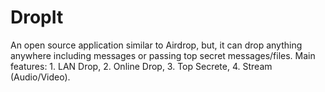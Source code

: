 # DropIt
An open source application similar to Airdrop, but, it can drop anything anywhere including messages or passing top secret messages/files.
Main features: 1. LAN Drop, 2. Online Drop, 3. Top Secrete, 4. Stream (Audio/Video).
